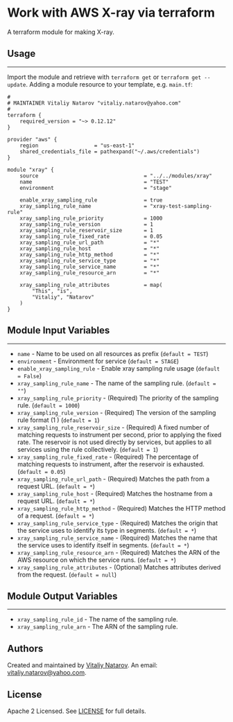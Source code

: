 # Work with AWS X-ray via terraform

A terraform module for making X-ray.


## Usage
----------------------
Import the module and retrieve with ```terraform get``` or ```terraform get --update```. Adding a module resource to your template, e.g. `main.tf`:

```
#
# MAINTAINER Vitaliy Natarov "vitaliy.natarov@yahoo.com"
#
terraform {
    required_version = "~> 0.12.12"
}

provider "aws" {
    region                  = "us-east-1"
    shared_credentials_file = pathexpand("~/.aws/credentials")
}

module "xray" {
    source                                  = "../../modules/xray"
    name                                    = "TEST"
    environment                             = "stage"

    enable_xray_sampling_rule               = true
    xray_sampling_rule_name                 = "xray-test-sampling-rule"
    xray_sampling_rule_priority             = 1000
    xray_sampling_rule_version              = 1
    xray_sampling_rule_reservoir_size       = 1
    xray_sampling_rule_fixed_rate           = 0.05
    xray_sampling_rule_url_path             = "*"
    xray_sampling_rule_host                 = "*"
    xray_sampling_rule_http_method          = "*"
    xray_sampling_rule_service_type         = "*"
    xray_sampling_rule_service_name         = "*"
    xray_sampling_rule_resource_arn         = "*"

    xray_sampling_rule_attributes           = map(
        "This", "is",
        "Vitaliy", "Natarov"
    )
}
```

## Module Input Variables
----------------------
- `name` - Name to be used on all resources as prefix (`default = TEST`)
- `environment` - Environment for service (`default = STAGE`)
- `enable_xray_sampling_rule` - Enable xray sampling rule usage (`default = False`)
- `xray_sampling_rule_name` - The name of the sampling rule. (`default = ""`)
- `xray_sampling_rule_priority` - (Required) The priority of the sampling rule. (`default = 1000`)
- `xray_sampling_rule_version` - (Required) The version of the sampling rule format (1 ) (`default = 1`)
- `xray_sampling_rule_reservoir_size` - (Required) A fixed number of matching requests to instrument per second, prior to applying the fixed rate. The reservoir is not used directly by services, but applies to all services using the rule collectively. (`default = 1`)
- `xray_sampling_rule_fixed_rate` - (Required) The percentage of matching requests to instrument, after the reservoir is exhausted. (`default = 0.05`)
- `xray_sampling_rule_url_path` - (Required) Matches the path from a request URL. (`default = *`)
- `xray_sampling_rule_host` - (Required) Matches the hostname from a request URL. (`default = *`)
- `xray_sampling_rule_http_method` - (Required) Matches the HTTP method of a request. (`default = *`)
- `xray_sampling_rule_service_type` - (Required) Matches the origin that the service uses to identify its type in segments. (`default = *`)
- `xray_sampling_rule_service_name` - (Required) Matches the name that the service uses to identify itself in segments. (`default = *`)
- `xray_sampling_rule_resource_arn` - (Required) Matches the ARN of the AWS resource on which the service runs. (`default = *`)
- `xray_sampling_rule_attributes` - (Optional) Matches attributes derived from the request. (`default = null`)

## Module Output Variables
----------------------
- `xray_sampling_rule_id` - The name of the sampling rule.
- `xray_sampling_rule_arn` - The ARN of the sampling rule.


## Authors

Created and maintained by [Vitaliy Natarov](https://github.com/SebastianUA). An email: [vitaliy.natarov@yahoo.com](vitaliy.natarov@yahoo.com).

## License

Apache 2 Licensed. See [LICENSE](https://github.com/SebastianUA/terraform/blob/master/LICENSE) for full details.
